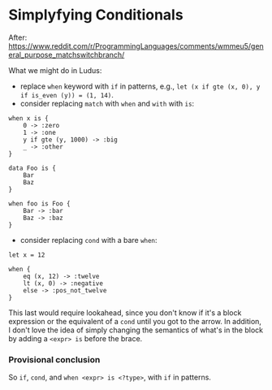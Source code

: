 # Simplyfying Conditionals

After: https://www.reddit.com/r/ProgrammingLanguages/comments/wmmeu5/general_purpose_matchswitchbranch/

What we might do in Ludus:

* replace `when` keyword with `if` in patterns, e.g., `let (x if gte (x, 0), y if is_even (y)) = (1, 14)`.
* consider replacing `match` with `when` and `with` with `is`:

```
when x is {
	0 -> :zero
	1 -> :one
	y if gte (y, 1000) -> :big
	_ -> :other
}

data Foo is {
	Bar
	Baz
}

when foo is Foo {
	Bar -> :bar
	Baz -> :baz
}
```

* consider replacing `cond` with a bare `when`:

```
let x = 12

when {
	eq (x, 12) -> :twelve
	lt (x, 0) -> :negative
	else -> :pos_not_twelve
}
```
This last would require lookahead, since you don't know if it's a block expression or the equivalent of a `cond` until you got to the arrow. 
In addition, I don't love the idea of simply changing the semantics of what's in the block by adding a `<expr> is` before the brace.

### Provisional conclusion
So `if`, `cond`, and `when <expr> is <?type>`, with `if` in patterns.

